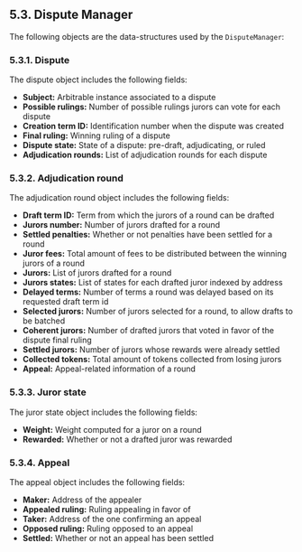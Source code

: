 ## 5.3. Dispute Manager

The following objects are the data-structures used by the `DisputeManager`:

### 5.3.1. Dispute

The dispute object includes the following fields:

- **Subject:** Arbitrable instance associated to a dispute
- **Possible rulings:** Number of possible rulings jurors can vote for each dispute
- **Creation term ID:** Identification number when the dispute was created
- **Final ruling:** Winning ruling of a dispute
- **Dispute state:** State of a dispute: pre-draft, adjudicating, or ruled
- **Adjudication rounds:** List of adjudication rounds for each dispute

### 5.3.2. Adjudication round

The adjudication round object includes the following fields:

- **Draft term ID:** Term from which the jurors of a round can be drafted
- **Jurors number:** Number of jurors drafted for a round
- **Settled penalties:** Whether or not penalties have been settled for a round
- **Juror fees:** Total amount of fees to be distributed between the winning jurors of a round
- **Jurors:** List of jurors drafted for a round
- **Jurors states:** List of states for each drafted juror indexed by address
- **Delayed terms:** Number of terms a round was delayed based on its requested draft term id
- **Selected jurors:** Number of jurors selected for a round, to allow drafts to be batched
- **Coherent jurors:** Number of drafted jurors that voted in favor of the dispute final ruling
- **Settled jurors:** Number of jurors whose rewards were already settled
- **Collected tokens:** Total amount of tokens collected from losing jurors
- **Appeal:** Appeal-related information of a round

### 5.3.3. Juror state

The juror state object includes the following fields:

- **Weight:** Weight computed for a juror on a round
- **Rewarded:** Whether or not a drafted juror was rewarded

### 5.3.4. Appeal

The appeal object includes the following fields:

- **Maker:** Address of the appealer
- **Appealed ruling:** Ruling appealing in favor of
- **Taker:** Address of the one confirming an appeal
- **Opposed ruling:** Ruling opposed to an appeal
- **Settled:** Whether or not an appeal has been settled
